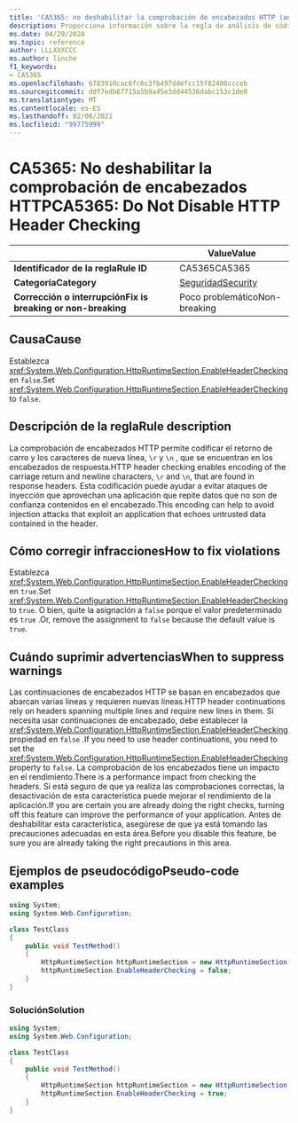 ```yaml
---
title: 'CA5365: no deshabilitar la comprobación de encabezados HTTP (análisis de código)'
description: Proporciona información sobre la regla de análisis de código CA5365, incluidas las causas, cómo corregir las infracciones y cuándo suprimirlas.
ms.date: 04/29/2020
ms.topic: reference
author: LLLXXXCCC
ms.author: linche
f1_keywords:
- CA5365
ms.openlocfilehash: 6783910cac6fc6c3fb497ddefcc15f82408ccceb
ms.sourcegitcommit: ddf7edb67715a5b9a45e3dd44536dabc153c1de0
ms.translationtype: MT
ms.contentlocale: es-ES
ms.lasthandoff: 02/06/2021
ms.locfileid: "99775999"
---
```

# <a name="ca5365-do-not-disable-http-header-checking"></a><span data-ttu-id="70dd8-103">CA5365: No deshabilitar la comprobación de encabezados HTTP</span><span class="sxs-lookup"><span data-stu-id="70dd8-103">CA5365: Do Not Disable HTTP Header Checking</span></span>

| | <span data-ttu-id="70dd8-104">Value</span><span class="sxs-lookup"><span data-stu-id="70dd8-104">Value</span></span> |
|-|-|
| <span data-ttu-id="70dd8-105">**Identificador de la regla**</span><span class="sxs-lookup"><span data-stu-id="70dd8-105">**Rule ID**</span></span> |<span data-ttu-id="70dd8-106">CA5365</span><span class="sxs-lookup"><span data-stu-id="70dd8-106">CA5365</span></span>|
| <span data-ttu-id="70dd8-107">**Categoría**</span><span class="sxs-lookup"><span data-stu-id="70dd8-107">**Category**</span></span> |[<span data-ttu-id="70dd8-108">Seguridad</span><span class="sxs-lookup"><span data-stu-id="70dd8-108">Security</span></span>](security-warnings.md)|
| <span data-ttu-id="70dd8-109">**Corrección o interrupción**</span><span class="sxs-lookup"><span data-stu-id="70dd8-109">**Fix is breaking or non-breaking**</span></span> |<span data-ttu-id="70dd8-110">Poco problemático</span><span class="sxs-lookup"><span data-stu-id="70dd8-110">Non-breaking</span></span>|

## <a name="cause"></a><span data-ttu-id="70dd8-111">Causa</span><span class="sxs-lookup"><span data-stu-id="70dd8-111">Cause</span></span>

<span data-ttu-id="70dd8-112">Establezca <xref:System.Web.Configuration.HttpRuntimeSection.EnableHeaderChecking> en `false`.</span><span class="sxs-lookup"><span data-stu-id="70dd8-112">Set <xref:System.Web.Configuration.HttpRuntimeSection.EnableHeaderChecking> to `false`.</span></span>

## <a name="rule-description"></a><span data-ttu-id="70dd8-113">Descripción de la regla</span><span class="sxs-lookup"><span data-stu-id="70dd8-113">Rule description</span></span>

<span data-ttu-id="70dd8-114">La comprobación de encabezados HTTP permite codificar el retorno de carro y los caracteres de nueva línea, `\r` y `\n` , que se encuentran en los encabezados de respuesta.</span><span class="sxs-lookup"><span data-stu-id="70dd8-114">HTTP header checking enables encoding of the carriage return and newline characters, `\r` and `\n`, that are found in response headers.</span></span> <span data-ttu-id="70dd8-115">Esta codificación puede ayudar a evitar ataques de inyección que aprovechan una aplicación que repite datos que no son de confianza contenidos en el encabezado.</span><span class="sxs-lookup"><span data-stu-id="70dd8-115">This encoding can help to avoid injection attacks that exploit an application that echoes untrusted data contained in the header.</span></span>

## <a name="how-to-fix-violations"></a><span data-ttu-id="70dd8-116">Cómo corregir infracciones</span><span class="sxs-lookup"><span data-stu-id="70dd8-116">How to fix violations</span></span>

<span data-ttu-id="70dd8-117">Establezca <xref:System.Web.Configuration.HttpRuntimeSection.EnableHeaderChecking> en `true`.</span><span class="sxs-lookup"><span data-stu-id="70dd8-117">Set <xref:System.Web.Configuration.HttpRuntimeSection.EnableHeaderChecking> to `true`.</span></span> <span data-ttu-id="70dd8-118">O bien, quite la asignación a `false` porque el valor predeterminado es `true` .</span><span class="sxs-lookup"><span data-stu-id="70dd8-118">Or, remove the assignment to `false` because the default value is `true`.</span></span>

## <a name="when-to-suppress-warnings"></a><span data-ttu-id="70dd8-119">Cuándo suprimir advertencias</span><span class="sxs-lookup"><span data-stu-id="70dd8-119">When to suppress warnings</span></span>

<span data-ttu-id="70dd8-120">Las continuaciones de encabezados HTTP se basan en encabezados que abarcan varias líneas y requieren nuevas líneas.</span><span class="sxs-lookup"><span data-stu-id="70dd8-120">HTTP header continuations rely on headers spanning multiple lines and require new lines in them.</span></span> <span data-ttu-id="70dd8-121">Si necesita usar continuaciones de encabezado, debe establecer la <xref:System.Web.Configuration.HttpRuntimeSection.EnableHeaderChecking> propiedad en `false` .</span><span class="sxs-lookup"><span data-stu-id="70dd8-121">If you need to use header continuations, you need to set the <xref:System.Web.Configuration.HttpRuntimeSection.EnableHeaderChecking> property to `false`.</span></span> <span data-ttu-id="70dd8-122">La comprobación de los encabezados tiene un impacto en el rendimiento.</span><span class="sxs-lookup"><span data-stu-id="70dd8-122">There is a performance impact from checking the headers.</span></span> <span data-ttu-id="70dd8-123">Si está seguro de que ya realiza las comprobaciones correctas, la desactivación de esta característica puede mejorar el rendimiento de la aplicación.</span><span class="sxs-lookup"><span data-stu-id="70dd8-123">If you are certain you are already doing the right checks, turning off this feature can improve the performance of your application.</span></span> <span data-ttu-id="70dd8-124">Antes de deshabilitar esta característica, asegúrese de que ya está tomando las precauciones adecuadas en esta área.</span><span class="sxs-lookup"><span data-stu-id="70dd8-124">Before you disable this feature, be sure you are already taking the right precautions in this area.</span></span>

## <a name="pseudo-code-examples"></a><span data-ttu-id="70dd8-125">Ejemplos de pseudocódigo</span><span class="sxs-lookup"><span data-stu-id="70dd8-125">Pseudo-code examples</span></span>

```csharp
using System;
using System.Web.Configuration;

class TestClass
{
    public void TestMethod()
    {
        HttpRuntimeSection httpRuntimeSection = new HttpRuntimeSection();
        httpRuntimeSection.EnableHeaderChecking = false;
    }
}
```

### <a name="solution"></a><span data-ttu-id="70dd8-126">Solución</span><span class="sxs-lookup"><span data-stu-id="70dd8-126">Solution</span></span>

```csharp
using System;
using System.Web.Configuration;

class TestClass
{
    public void TestMethod()
    {
        HttpRuntimeSection httpRuntimeSection = new HttpRuntimeSection();
        httpRuntimeSection.EnableHeaderChecking = true;
    }
}
```
